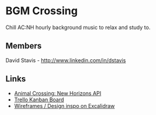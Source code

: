 # BGM Crossing
Chill AC:NH hourly background music to relax and study to.

## Members
David Stavis - http://www.linkedin.com/in/dstavis

## Links
- [Animal Crossing: New Horizons API](http://acnhapi.com/)
- [Trello Kanban Board](https://trello.com/b/5a3tYCvx/showcase)
- [Wireframes / Design inspo on Excalidraw](https://app.excalidraw.com/s/1Q1K6fNw53E/4H6CBsmRXs1)